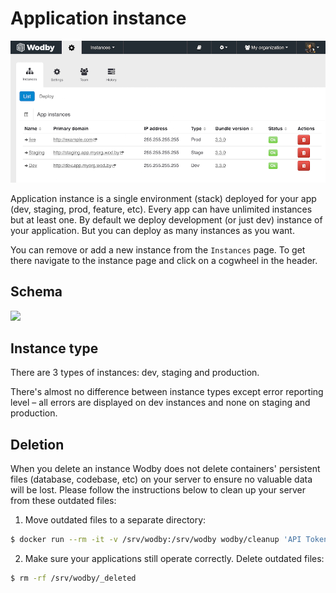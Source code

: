 # Application instance

![](_images/instances.png)

Application instance is a single environment (stack) deployed for your app (dev, staging, prod, feature, etc). Every app can have unlimited instances but at least one. By default we deploy development (or just dev) instance of your application. But you can deploy as many instances as you want. 

You can remove or add a new instance from the `Instances` page. To get there navigate to the instance page and click on a cogwheel in the header.
 
## Schema

![](_images/schema.png)

## Instance type

There are 3 types of instances: dev, staging and production. 

There's almost no difference between instance types except error reporting level – all errors are displayed on dev instances and none on staging and production. 

## Deletion

When you delete an instance Wodby does not delete containers' persistent files (database, codebase, etc) on your server to ensure no valuable data will be lost. Please follow the instructions below to clean up your server from these outdated files:
 
1. Move outdated files to a separate directory:
```bash
$ docker run --rm -it -v /srv/wodby:/srv/wodby wodby/cleanup 'API Token'
```

2. Make sure your applications still operate correctly. Delete outdated files:
```bash
$ rm -rf /srv/wodby/_deleted
```